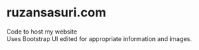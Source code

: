 # ruzansasuri.com
Code to host my website <br/>
Uses Bootstrap UI edited for appropriate information and images.